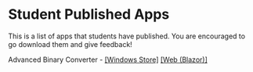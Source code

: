 # Student Published Apps
This is a list of apps that students have published. You are encouraged
to go download them and give feedback!


Advanced Binary Converter - [[Windows Store]](https://apps.microsoft.com/detail/9p2bdk7p7v3x?hl=en-us&gl=US) [[Web (Blazor)]](https://geekproduction.dev/)
